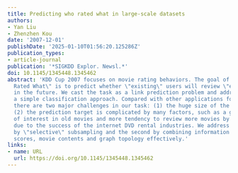 ```yaml
---
title: Predicting who rated what in large-scale datasets
authors:
- Yan Liu
- Zhenzhen Kou
date: '2007-12-01'
publishDate: '2025-01-10T01:56:20.125286Z'
publication_types:
- article-journal
publication: '*SIGKDD Explor. Newsl.*'
doi: 10.1145/1345448.1345462
abstract: 'KDD Cup 2007 focuses on movie rating behaviors. The goal of the task \"Who
  Rated What\" is to predict whether \"existing\" users will review \"existing\" movies
  in the future. We cast the task as a link prediction problem and address it via
  a simple classification approach. Compared with other applications for link prediction,
  there are two major challenges in our task: (1) the huge size of the Netflix data;
  (2) the prediction target is complicated by many factors, such as a general decrease
  of interest in old movies and more tendency to review more movies by Netflix users
  due to the success of the internet DVD rental industries. We address the first challenge
  by \"selective\" subsampling and the second by combining information from the review
  scores, movie contents and graph topology effectively.'
links:
- name: URL
  url: https://doi.org/10.1145/1345448.1345462
---
```

